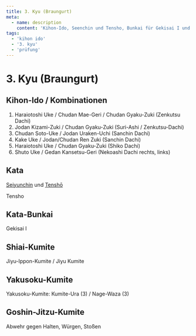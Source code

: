 ```yaml
---
title: 3. Kyu (Braungurt)
meta:
  - name: description 
    content: 'Kihon-Ido, Seenchin und Tensho, Bunkai für Gekisai I und 3 Kumite Formen' 
tags:
  - 'kihon ido'
  - '3. kyu'
  - 'prüfung'
---
```


# 3. Kyu (Braungurt)

## Kihon-Ido / Kombinationen

1. Haraiotoshi Uke / Chudan Mae-Geri / Chudan Gyaku-Zuki (Zenkutsu Dachi)
2. Jodan Kizami-Zuki / Chudan Gyaku-Zuki (Suri-Ashi / Zenkutsu-Dachi)
3. Chudan Soto-Uke / Jodan Uraken-Uchi (Sanchin Dachi)
4. Kake Uke / Jodan/Chudan Ren Zuki (Sanchin Dachi)
5. Haraiotoshi Uke / Chudan Gyaku-Zuki (Shiko Dachi)
6. Shuto Uke / Gedan Kansetsu-Geri (Nekoashi Dachi rechts, links)

## Kata

[Seiyunchin](/kata/seiyunchin) und [Tenshō](/kata/tenshō)

Tensho

## Kata-Bunkai

Gekisai I

## Shiai-Kumite

Jiyu-Ippon-Kumite / Jiyu Kumite

## Yakusoku-Kumite

Yakusoku-Kumite: Kumite-Ura (3) / Nage-Waza (3)

## Goshin-Jitzu-Kumite

Abwehr gegen Halten, Würgen, Stoßen 
